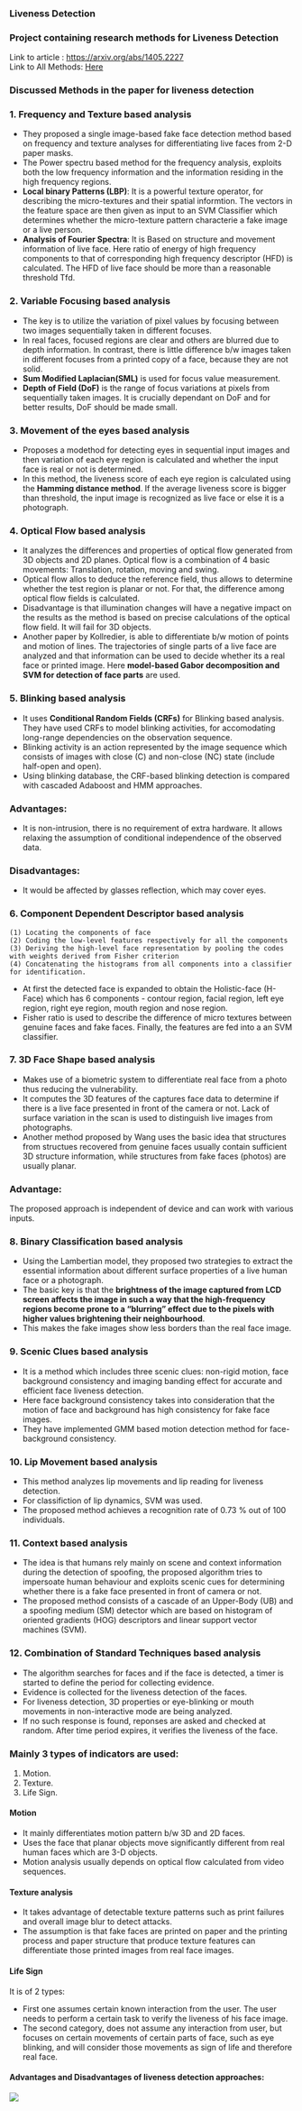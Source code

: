 ### Liveness Detection

### Project containing research methods for Liveness Detection

Link to article : https://arxiv.org/abs/1405.2227  
Link to All Methods: [Here](https://github.com/afrozchakure/liveness-detection/blob/master/Github_methods.md)

### Discussed Methods in the paper for liveness detection
### 1. Frequency and Texture based analysis  
* They proposed a single image-based fake face detection method based on frequency and texture analyses for differentiating live faces from 2-D paper masks.
* The Power spectru based method for the frequency analysis, exploits both the low frequency information and the information residing in the high frequency regions.
* **Local binary Patterns (LBP)**: It is a powerful texture operator, for describing the micro-textures and their spatial informtion. The vectors in the feature space are then given as input to an SVM Classifier which determines whether the micro-texture pattern characterie a fake image or a live person.
* **Analysis of Fourier Spectra**: It is Based on structure and movement information of live face. Here ratio of energy of high frequency components to that of corresponding high frequency descriptor (HFD) is calculated. The HFD of live face should be more than a reasonable threshold Tfd.

### 2. Variable Focusing based analysis  
* The key is to utilize the variation of pixel values by focusing between two images sequentially taken in different focuses.
* In real faces, focused regions are clear and others are blurred due to depth information. In contrast, there is little difference b/w images taken in different focuses from a printed copy of a face, because they are not solid.
* **Sum Modified Laplacian(SML)** is used for focus value measurement. 
* **Depth of Field (DoF)** is the range of focus variations at pixels from sequentially taken images. It is crucially dependant on DoF and for better results, DoF should be made small.

### 3. Movement of the eyes based analysis  
* Proposes a modethod for detecting eyes in sequential input images and then variation of each eye region is calculated and whether the input face is real or not is determined.
* In this method, the liveness score of each eye region is calculated using the **Hamming distance method**. If the average liveness score is bigger than threshold, the input image is recognized as live face or else it is a photograph.

### 4. Optical Flow based analysis  
* It analyzes the differences and properties of optical flow generated from 3D objects and 2D planes. Optical flow is a combination of 4 basic movements: Translation, rotation, moving and swing.
* Optical flow allos to deduce the reference field, thus allows to determine whether the test region is planar or not.
For that, the difference among optical flow fields is calculated.
* Disadvantage is that illumination changes will have a negative impact on the results as the method is based on precise calculations of the optical flow field. It will fail for 3D objects.
* Another paper by Kollredier, is able to differentiate b/w motion of points and motion of lines. The trajectories of single parts of a live face are analyzed and that information can be used to decide whether its a real face or printed image. Here **model-based Gabor decomposition and SVM for detection of face parts** are used.

### 5. Blinking based analysis  
* It uses **Conditional Random Fields (CRFs)** for Blinking based analysis. They have used CRFs to model blinking activities, for accomodating long-range dependencies on the observation sequence.
* Blinking activity is an action represented by the image sequence which consists of images with close (C) and non-close (NC) state (include half-open and open).
* Using blinking database, the CRF-based blinking detection is compared with cascaded Adaboost and HMM approaches.

### Advantages:  
* It is non-intrusion, there is no requirement of extra hardware. It allows relaxing the assumption of conditional independence of the observed data.
### Disadvantages:
* It would be affected by glasses reflection, which may cover eyes.

### 6. Component Dependent Descriptor based analysis  
```It consists of four steps:   
(1) Locating the components of face  
(2) Coding the low-level features respectively for all the components  
(3) Deriving the high-level face representation by pooling the codes with weights derived from Fisher criterion  
(4) Concatenating the histograms from all components into a classifier for identification.
```  
* At first the detected face is expanded to obtain the Holistic-face (H-Face) which has 6 components - contour region, facial region, left eye region, right eye region, mouth region and nose region.
* Fisher ratio is used to describe the difference of micro textures between genuine faces and fake faces. Finally, the features are fed into a an SVM classifier.

### 7. 3D Face Shape based analysis  
* Makes use of a biometric system to differentiate real face from a photo thus reducing the vulnerability.
* It computes the 3D features of the captures face data to determine if there is a live face presented in front of the camera or not. Lack of surface variation in the scan is used to distinguish live images from photographs.
* Another method proposed by Wang uses the basic idea that structures from structues recovered from genuine faces usually contain sufficient 3D structure information, while structures from fake faces (photos) are usually planar.
### **Advantage:**  
The proposed approach is independent of device and can work with various inputs.
  
### 8. Binary Classification based analysis  
* Using the Lambertian model, they proposed two strategies to extract the essential information about different surface properties of a live human face or a photograph.
* The basic key is that the **brightness of the image captured from LCD screen affects the image in such a way that the high-frequency regions become prone to a “blurring” effect due to the pixels with higher values brightening their neighbourhood**. 
* This makes the fake images show less borders than the real face image.

### 9. Scenic Clues based analysis  
* It is a method which includes three scenic clues: non-rigid motion, face background consistency and imaging banding effect for accurate and efficient face liveness detection.
* Here face background consistency takes into consideration that the motion of face and background has high consistency for fake face images.
* They have implemented GMM based motion detection method for face-background consistency.

### 10. Lip Movement based analysis
* This method analyzes lip movements and lip reading for liveness detection.
* For classifiction of lip dynamics, SVM was used.
* The  proposed method achieves a recognition rate of 0.73 % out of 100 individuals.

### 11. Context based analysis
* The idea is that humans rely mainly on scene and context information during the detection of spoofing, the proposed algorithm tries to impersoate human behaviour and exploits scenic cues for determining whether there is a fake face presented in front of camera or not.
* The proposed method consists of a cascade of an Upper-Body (UB) and a spoofing medium (SM) detector which are based on histogram of oriented gradients (HOG) descriptors and linear support vector machines (SVM).

### 12. Combination of Standard Techniques based analysis
* The algorithm searches for faces and if the face is detected, a timer is started to define the period for collecting evidence.
* Evidence is collected for the liveness detection of the faces.
* For liveness detection, 3D properties or eye-blinking or mouth movements in non-interactive mode are being analyzed. 
* If no such response is found, reponses are asked and checked at random. After time period expires, it verifies the liveness of the face.

### Mainly 3 types of indicators are used:
1. Motion.
2. Texture.
3. Life Sign.

#### Motion
* It mainly differentiates motion pattern b/w 3D and 2D faces.
* Uses the face that planar objects move significantly different from real human faces which are 3-D objects. 
* Motion analysis usually depends on optical flow calculated from video sequences.

#### Texture analysis
* It takes advantage of detectable texture patterns such as print failures and overall image blur to detect attacks.
* The assumption is that fake faces are printed on paper and the printing process and paper structure that produce texture features can differentiate those printed images from real face images.

#### Life Sign
It is of 2 types:
* First one assumes certain known interaction from the user. The user needs to perform a certain task to verify the liveness of his face image.
* The second category, does not assume any interaction from user, but focuses on certain movements of certain parts of face, such as eye blinking, and will consider those movements as sign of life and therefore real face.

#### Advantages and Disadvantages of liveness detection approaches:  
![](extras/liveness.png)

